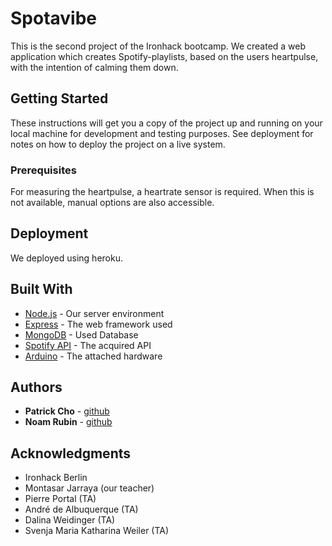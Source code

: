 # Spotavibe

This is the second project of the Ironhack bootcamp. We created a web application which creates Spotify-playlists, based on the users heartpulse, with the intention of calming them down. 

## Getting Started

These instructions will get you a copy of the project up and running on your local machine for development and testing purposes. See deployment for notes on how to deploy the project on a live system.

### Prerequisites

For measuring the heartpulse, a heartrate sensor is required. When this is not available, manual options are also accessible.

## Deployment

We deployed using heroku.

## Built With

- [Node.js](https://nodejs.org/en/) - Our server environment
- [Express](https://expressjs.com/) - The web framework used
- [MongoDB](https://www.mongodb.com/) - Used Database
- [Spotify API](https://developer.spotify.com/) - The acquired API
- [Arduino](https://www.arduino.cc/) - The attached hardware


## Authors

- **Patrick Cho** - [github](https://github.com/fluxpat)
- **Noam Rubin** - [github](https://github.com/noamrubin22)

## Acknowledgments

- Ironhack Berlin
- Montasar Jarraya (our teacher)
- Pierre Portal (TA)
- André de Albuquerque (TA)
- Dalina Weidinger (TA)
- Svenja Maria Katharina Weiler (TA)
